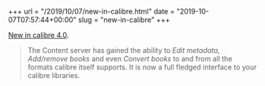 +++
url = "/2019/10/07/new-in-calibre.html"
date = "2019-10-07T07:57:44+00:00"
slug = "new-in-calibre"
+++

[New in calibre 4.0](https://calibre-ebook.com/new-in/thirteen).

> The Content server has gained the ability to *Edit metadata*, *Add/remove books* and even *Convert books* to and from all the formats calibre itself supports. It is now a full fledged interface to your calibre libraries.

